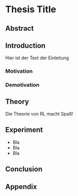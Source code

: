 # Thesis Title
## Abstract

## Introduction
Hier ist der Text der Einleitung

### Motivation

### Demotivation

## Theory
Die Theorie von RL macht Spaß!

## Experiment
- Bla
- Bla
- Bla

## Conclusion

## Appendix
